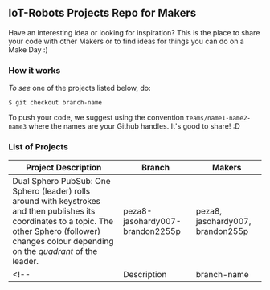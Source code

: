 ## IoT-Robots Projects Repo for Makers

Have an interesting idea or looking for inspiration? This is the place to share your code with other Makers or to find ideas for things you can do on a Make Day :)


### How it works

<i>To see</i> one of the projects listed below, do:

`$ git checkout branch-name`

To push your code, we suggest using the convention `teams/name1-name2-name3` where the names are your Github handles. It's good to share! :D

### List of Projects

| Project Description | Branch | Makers |
| -------------| -------------- | ----------------- |
| Dual Sphero PubSub: One Sphero (leader) rolls around with keystrokes and then publishes its coordinates to a topic. The other Sphero (follower) changes colour depending on the <i>quadrant</i> of the leader. | peza8-jasohardy007-brandon2255p | peza8, jasohardy007, brandon255p|
<!-- | Description | branch-name | makers| -->